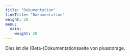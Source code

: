 ```yaml
---
title: "Dokumentation"
linkTitle: "Dokumentation"
weight: 20
menu:
  main:
    weight: 20
---
```

Dies ist die (Beta-)Dokumentationsseite von plusstorage.
